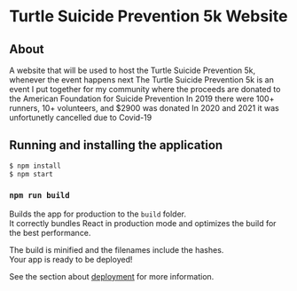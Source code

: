 # Turtle Suicide Prevention 5k Website


## About 
A website that will be used to host the Turtle Suicide Prevention 5k, whenever the event happens next 
The Turtle Suicide Prevention 5k is an event I put together for my community where the proceeds are donated to the American Foundation for Suicide Prevention
In 2019 there were 100+ runners, 10+ volunteers, and $2900 was donated
In 2020 and 2021 it was unfortunetly cancelled due to Covid-19
## Running and installing the application

```sh
$ npm install
$ npm start
```

### `npm run build`

Builds the app for production to the `build` folder.\
It correctly bundles React in production mode and optimizes the build for the best performance.

The build is minified and the filenames include the hashes.\
Your app is ready to be deployed!

See the section about [deployment](https://facebook.github.io/create-react-app/docs/deployment) for more information.
